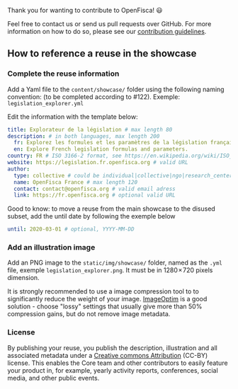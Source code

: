 Thank you for wanting to contribute to OpenFisca! :smiley:

Feel free to contact us or send us pull requests over GitHub.
For more information on how to do so, please see our [contribution guidelines](https://openfisca.org/doc/contribute/index.html).

## How to reference a reuse in the showcase

### Complete the reuse information 

Add a Yaml file to the `content/showcase/` folder using the following naming convention: (to be completed according to #122). Exemple: `legislation_explorer.yml`

Edit the information with the template below:

```yml
title: Explorateur de la législation # max length 80
description: # in both languages, max length 200
  fr: Explorez les formules et les paramètres de la législation française.
  en: Explore French legislation formulas and parameters.
country: FR # ISO 3166-2 format, see https://en.wikipedia.org/wiki/ISO_3166-2
website: https://legislation.fr.openfisca.org # valid URL
author:
  type: collective # could be individual|collective|ngo|research_center|business|local_government|national_government
  name: OpenFisca France # max length 120
  contact: contact@openfisca.org # valid email adress
  link: https://fr.openfisca.org # optional valid URL
```

Good to know: to move a reuse from the main showcase to the disused subset, add the until date by following the exemple below

```yml
until: 2020-03-01 # optional, YYYY-MM-DD
```

### Add an illustration image

Add an PNG image to the `static/img/showcase/` folder, named as the `.yml` file, exemple `legislation_explorer.png`. It must be in 1280 × 720 pixels dimension. 

It is strongly recommended to use a image compression tool to to significantly reduce the weight of your image. [ImageOptim](https://imageoptim.com) is a good solution - choose "lossy" settings that usually give more than 50% compression gains, but do not remove image metadata.

### License

By publishing your reuse, you publish the description, illustration and all associated metadata under a [Creative commons Attribution](https://creativecommons.org/licenses/by/4.0/) (CC-BY) license. This enables the Core team and other contributors to easily feature your product in, for example, yearly activity reports, conferences, social media, and other public events.
